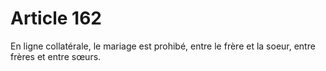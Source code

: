 # Article 162

En ligne collatérale, le mariage est prohibé, entre le frère et la soeur, entre frères et entre sœurs.
